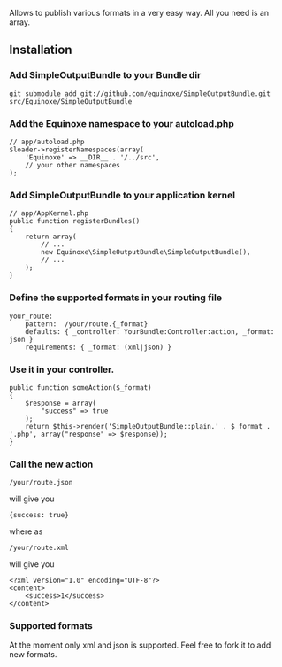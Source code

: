 Allows to publish various formats in a very easy way. All you need is an array.

## Installation

### Add SimpleOutputBundle to your Bundle dir

    git submodule add git://github.com/equinoxe/SimpleOutputBundle.git src/Equinoxe/SimpleOutputBundle

### Add the Equinoxe namespace to your autoload.php

    // app/autoload.php
    $loader->registerNamespaces(array(
        'Equinoxe' => __DIR__ . '/../src',
        // your other namespaces
    );

### Add SimpleOutputBundle to your application kernel

    // app/AppKernel.php
    public function registerBundles()
    {
        return array(
            // ...
            new Equinoxe\SimpleOutputBundle\SimpleOutputBundle(),
            // ...
        );
    }

### Define the supported formats in your routing file

    your_route:
        pattern:  /your/route.{_format}
        defaults: { _controller: YourBundle:Controller:action, _format: json }
        requirements: { _format: (xml|json) }

### Use it in your controller.

    public function someAction($_format)
    {
        $response = array(
            "success" => true
        );
        return $this->render('SimpleOutputBundle::plain.' . $_format . '.php', array("response" => $response));
    }

### Call the new action

    /your/route.json

will give you

    {success: true}

where as

    /your/route.xml

will give you

    <?xml version="1.0" encoding="UTF-8"?>
    <content>
        <success>1</success>
    </content>

### Supported formats

At the moment only xml and json is supported. Feel free to fork it to add new formats.